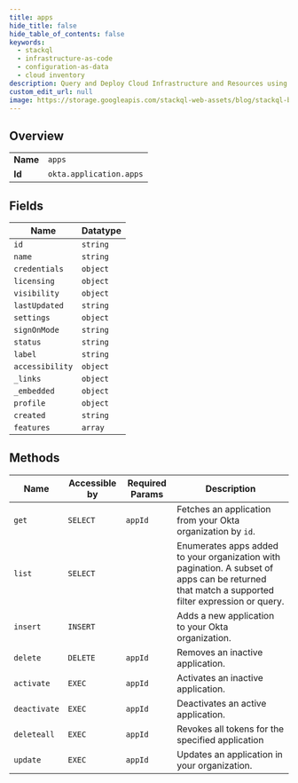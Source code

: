 ```yaml
---
title: apps
hide_title: false
hide_table_of_contents: false
keywords:
  - stackql
  - infrastructure-as-code
  - configuration-as-data
  - cloud inventory
description: Query and Deploy Cloud Infrastructure and Resources using SQL
custom_edit_url: null
image: https://storage.googleapis.com/stackql-web-assets/blog/stackql-blog-post-featured-image.png
---
```

  
    

## Overview
<table><tbody>
<tr><td><b>Name</b></td><td><code>apps</code></td></tr>
<tr><td><b>Id</b></td><td><code>okta.application.apps</code></td></tr>
</tbody></table>

## Fields
| Name | Datatype |
| ---- | -------- |
| `id` | `string` |
| `name` | `string` |
| `credentials` | `object` |
| `licensing` | `object` |
| `visibility` | `object` |
| `lastUpdated` | `string` |
| `settings` | `object` |
| `signOnMode` | `string` |
| `status` | `string` |
| `label` | `string` |
| `accessibility` | `object` |
| `_links` | `object` |
| `_embedded` | `object` |
| `profile` | `object` |
| `created` | `string` |
| `features` | `array` |
## Methods
| Name | Accessible by | Required Params | Description |
| ---- | ------------- | --------------- | ----------- |
| `get` | `SELECT` | `appId` | Fetches an application from your Okta organization by `id`. |
| `list` | `SELECT` |  | Enumerates apps added to your organization with pagination. A subset of apps can be returned that match a supported filter expression or query. |
| `insert` | `INSERT` |  | Adds a new application to your Okta organization. |
| `delete` | `DELETE` | `appId` | Removes an inactive application. |
| `activate` | `EXEC` | `appId` | Activates an inactive application. |
| `deactivate` | `EXEC` | `appId` | Deactivates an active application. |
| `deleteall` | `EXEC` | `appId` | Revokes all tokens for the specified application |
| `update` | `EXEC` | `appId` | Updates an application in your organization. |
